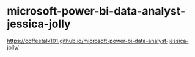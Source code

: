 # microsoft-power-bi-data-analyst-jessica-jolly
https://coffeetalk101.github.io/microsoft-power-bi-data-analyst-jessica-jolly/
